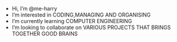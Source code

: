 -  Hi, I’m @me-harry
-  I’m interested in CODING,MANAGING AND ORGANISING
-  I’m currently learning COMPUTER ENGINEERING
-  I’m looking to collaborate on VARIOUS PROJECTS THAT BRINGS TOGETHER GOOD BRAINS
